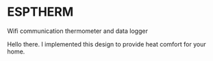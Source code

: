 # ESPTHERM
Wifi communication thermometer and data logger

Hello there.
I implemented this design to provide heat comfort for your home.
